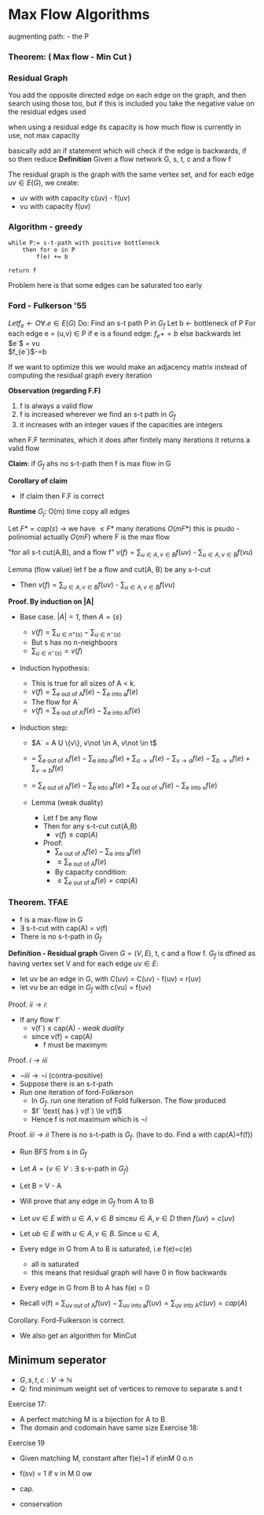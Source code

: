 # Max Flow Algorithms

augmenting path:
	- the P

### Theorem: ( Max flow - Min Cut )


### Residual Graph

You add the opposite directed edge on each edge on the graph, and then search using those too, but if this is included you take the negative value on the residual edges used

when using a residual edge its capacity is how much flow is currently in use, not max capacity

basically add an if statement which will check if the edge is backwards, if so then reduce 
**Definition**
Given a flow network G, s, t, c and a flow f

The residual graph is the graph with the same vertex set, and for each edge $uv \in E(G)$, we create:
- uv with with capacity c(uv) - f(uv)
- vu with capacity f(uv)


### Algorithm - greedy
```
while P:= s-t-path with positive bottleneck
	then for e in P
		f(e) += b
		
return f
```

Problem here is that some edges can be saturated too early


### Ford - Fulkerson '55

$Let f_e \leftarrow O  \forall.e\in E(G)$ 
Do:
	Find an s-t path P  in $G_f$
	Let b $\leftarrow$ bottleneck of P
	For each edge e = (u,v) $\in$ P
		if e is a found edge:
			$f_e+=b$
		else backwards
			let $e`$ = vu	
			$f_{e`}$-=b

If we want to optimize this we would make an adjacency matrix instead of computing the residual graph every iteration 

**Observation (regarding F.F)**
1. f is always a valid flow
2. f is increased wherever we find an s-t path in $G_f$
3. it increases with an integer vaues if the capacities are integers

when F.F terminates, which it does after finitely many iterations it returns a valid flow

**Claim**: if $G_f$ ahs no s-t-path then f is max flow in G

**Corollary of claim**
- If claim then F.F is correct

**Runtime**
$G_j:$ O(m) time copy all edges

Let $F* = cap({s})$
$\rightarrow$ we have $\leq F*$ many iterations
$O(mF*)$  this is psudo - polinomial 
actually $O(mF)$ where F is the max flow

"for all s-t cut(A,B), and a flow f"
$v(f)= \sum_{u\in A, v\in B} f(uv)$ - $\sum_{u\in A, v\in B} f(vu)$

Lemma (flow value) let f be a flow and cut(A, B) be any s-t-cut
- Then $v(f)= \sum_{u\in A, v\in B} f(uv)$ - $\sum_{u\in A, v\in B} f(vu)$

**Proof. By induction on |A|**
- Base case. $|A|=1$, then $A=\{s\}$
	- $v(f) = \sum_{u\in n^+ (s)} -\sum_{u\in n^- (s)}$
	- But s has no n-neighboors
	- $\sum_{u\in n^- (s)} = v(f)$

- Induction hypothesis:
	- This is true for all sizes of A < k.
	- $v(f) = \sum_{\text{e out of A}}f(e) -\sum_{\text{e into a}}f(e)$
	- The flow for A\`
	- $v(f) = \sum_{\text{e out of A`}}f(e) -\sum_{\text{e into A`}}f(e)$
- Induction step:
	- $A` = A U \{v\}, v\not \in A, v\not \in t$ 
	- = $\sum_{\text{e out of A}}f(e) -\sum_{\text{e into a}}f(e) + \sum_{a \rightarrow v}f(e) -\sum_{v\rightarrow a}f(e) - \sum_{b \rightarrow v}f(e)+ \sum_{v \rightarrow b}f(e)$ 
	- = $\sum_{\text{e out of A}}f(e) -\sum_{\text{e into a}}f(e) + \sum_{\text{e out of v}}f(e) -\sum_{\text{e into v}}f(e)$

	- Lemma (weak duality)
		- Let f be any flow 
		- Then for any s-t-cut cut(A,B)
			- $v(f) \leq cap(A)$
		- Proof:
			- $\sum_{\text{e out of A}}f(e) -\sum_{\text{e into a}}f(e)$
			- $\leq \sum_{\text{e out of A}}f(e)$
			- By capacity condition:
			- $\leq \sum_{\text{e out of A}}f(e) = cap(A)$




### Theorem. TFAE
- f is a max-flow in G
- $\exists$ s-t-cut with cap(A) = v(f)
- There is no s-t-path in $G_f$ 



**Definition - Residual graph**
Given $G=(V, E)$, t, c and a flow f. $G_f$ is dfined as having vertex set V and for each edge $uv\in E$:
- let uv be an edge in G, with C(uv) = C(uv) - f(uv) = r(uv)
- let vu be an edge in $G_f$ with c(vu) = f(uv)

Proof.  $ii \rightarrow i$:
- If any flow f\`
	- v(f\`) $\leq$ cap(A) - *weak duality*
	- since v(f) = cap(A)
		- f must be maximym

Proof. $i \rightarrow iii$
- $\neg iii \rightarrow \neg i$ (contra-positive)
- Suppose there is an s-t-path
- Run one iteration of ford-Folkerson
	- In $G_f$. run one iteration of Fold fulkerson. The flow produced
	- $f` \text{ has } v(f`) \le v(f)$
	- Hence f is not maximum which is $\neg i$


Proof. $iii \rightarrow ii$ There is no s-t-path is $G_f$. (have to do. Find a with cap(A)=f(f))
- Run BFS from s in $G_f$
- Let $A=\{v\in V : \exists \text{ s-v-path in } G_f\}$ 
- Let B = V - A
- Will prove that any edge in $G_f$ from A to B
- Let $uv\in E$ with $u \in A, v\in B$ since$u\in A, v\in D$ then $f(uv)= c(uv)$
- Let $ub\in E$ with $u\in A, v\in B$. Since $u\in A$,


- Every edge in G from A to B is saturated, i.e f(e)=c(e)
	- all is saturated
	- this means that residual graph will have 0 in flow backwards
- Every edge in G from B to A has f(e) = 0


- Recall v(f) = $\sum_{\text{uv out of A}}f(uv) -\sum_{\text{uv into a}}f(uv) = \sum_{\text{uv into A}}c(uv) = cap(A)$


Corollary. Ford-Fulkerson is correct.
- We also get an algorithm for MinCut


## Minimum seperator
- $G, s, t, c: V \rightarrow \mathbb{N}$
- Q: find minimum weight set of vertices to remove to separate s and t 


Exercise 17:
- A perfect matching M is a bijection for A to B
- The domain and codomain have same size
Exercise 18:

Exercise 19
- Given matching M, constant after f(e)=1 if e\inM 0 o.n
- f(sv) = 1 if v in M 0 ow

- cap.
- conservation